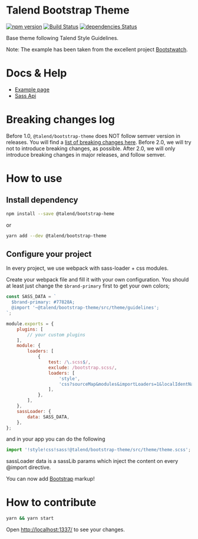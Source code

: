# Talend Bootstrap Theme

[![npm version](https://badge.fury.io/js/@talend/bootstrap-theme.svg)](https://badge.fury.io/js/@talend/bootstrap-theme)
[![Build Status](https://travis-ci.org/Talend/bootstrap-theme.svg?branch=travis)](https://travis-ci.org/Talend/bootstrap-theme)
[![dependencies Status](https://david-dm.org/Talend/bootstrap-theme/status.svg)](https://david-dm.org/Talend/bootstrap-theme)

Base theme following Talend Style Guidelines.

Note: The example has been taken from the excellent project [Bootstwatch](https://bootswatch.com/).

# Docs & Help

* [Example page](https://talend.github.io/bootstrap-theme)
* [Sass Api](https://talend.github.io/bootstrap-theme/sassdoc)

# Breaking changes log

Before 1.0, `@talend/bootstrap-theme` does NOT follow semver version in releases.
You will find a [list of breaking changes here](https://github.com/Talend/ui/wiki/BREAKING-CHANGE).
Before 2.0, we will try not to introduce breaking changes, as possible.
After 2.0, we will only introduce breaking changes in major releases, and follow semver.

# How to use

## Install dependency

```bash
npm install --save @talend/bootstrap-heme
```

or

```bash
yarn add --dev @talend/bootstrap-theme
```

## Configure your project

In every project, we use webpack with sass-loader + css modules.

Create your webpack file and fill it with your own configuration.
You should at least just change the `$brand-primary` first to get your own colors;

```javascript
const SASS_DATA = `
  $brand-primary: #77828A;
  @import '~@talend/bootstrap-theme/src/theme/guidelines';
`;

module.exports = {
	plugins: [
		// your custom plugins
	],
	module: {
		loaders: [
			{
				test: /\.scss$/,
				exclude: /bootstrap.scss/,
				loaders: [
					'style',
					'css?sourceMap&modules&importLoaders=1&localIdentName=[name]__[local]___[hash:base64:5]!sass',
				],
			},
		],
	},
	sassLoader: {
		data: SASS_DATA,
	},
};
```

and in your app you can do the following

```javascript
import '!style!css!sass!@talend/bootstrap-theme/src/theme/theme.scss';
```

sassLoader data is a sassLib params which inject the content on every @import directive.

You can now add [Bootstrap](http://getbootstrap.com/) markup!

# How to contribute

```bash
yarn && yarn start
```

Open [http://localhost:1337/](http://localhost:1337/) to see your changes.
